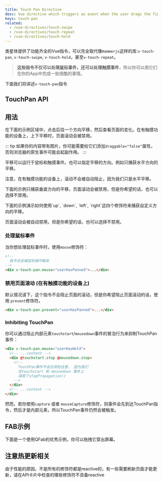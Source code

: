 ```yaml
---
title: Touch Pan Directive
desc: Vue directive which triggers an event when the user drags the finger or mouse on a component or element.
keys: touch-pan
related:
  - /vue-directives/touch-swipe
  - /vue-directives/touch-repeat
  - /vue-directives/touch-hold
---
```


类星体提供了功能齐全的Vue指令，可以完全取代像`Hammerjs`这样的库:`v-touch-pan`, `v-touch-swipe`, `v-touch-hold`，甚至`v-touch-repeat`。

> **这些指令不仅可以处理鼠标事件，还可以处理触摸事件**，所以你可以用它们在你的App中完成一些很酷的事情。

下面我们将讲述`v-touch-pan`指令

## TouchPan API

<doc-api file="TouchPan" />

## 用法
在下面的示例区域中，点击后往一个方向平移，然后查看页面的变化。在有触摸功能的设备上，上下平移时，页面滚动会被禁用。

::: tip
如果你的内容带有图片，你可能需要给它们添加`draggable="false"`属性，否则浏览器的原生事件可能会起副作用。
:::

<doc-example title="任意方向" file="TouchPan/Basic" />

平移可以运行于鼠标和触摸事件。也可以指定平移的方向。例如只捕获水平方向的平移。

注意，在有触摸功能的设备上，滚动不会被自动阻止，因为我们只是水平平移。


<doc-example title="水平方向" file="TouchPan/Horizontal" />

下面的示例只捕获垂直方向的平移，页面滚动会被禁用，但是你希望的话，也可以选择不禁用。

<doc-example title="垂直方向" file="TouchPan/Vertical" />
下面的示例演示如何使用`up`, `down`, `left`, `right`这四个修饰符来捕获自定义方向的平移。

页面滚动会被自动禁用，但是你希望的话，也可以选择不禁用。


<doc-example title="Custom directions" file="TouchPan/Custom" />

### 处理鼠标事件
当你想处理鼠标事件时，使用`mouse`修饰符：

```html
<!--
  指令也会被鼠标操作触发
-->
<div v-touch-pan.mouse="userHasPanned">...</div>
```

### 禁用页面滚动 (在有触摸功能的设备上)
默认情况请下，这个指令不会阻止页面的滚动，但是你希望阻止页面滚动的话，使用 `prevent`修饰符。

```html
<div v-touch-pan.prevent="userHasPanned">...</div>
```

### Inhibiting TouchPan
你可以通过阻止内部元素`touchstart`/`mousedown`事件的冒泡行为来抑制TouchPan事件：

```html
<div v-touch-pan.mouse="userHasHold">
  <!-- ...content -->
  <div @touchstart.stop @mousedown.stop>
    <!--
      TouchPan事件不会应用到这里， 因为我们
      在touchstart 和 mousedown 事件上
      调用了stopPropagation()
    -->
  </div>
  <!-- ...content -->
</div>
```
然而，若你使用`capture` 或者 `mouseCapture`修饰符，则事件会先到达TouchPan指令，然后才是内部元素，所以TouchPan事件仍然会被触发。

## FAB示例

下面是一个使用QFab的优秀示例，你可以拖拽它穿出屏幕。

<doc-example title="Draggable" file="QFab/Draggable" />

## 注意热更新相关
由于性能的原因，不是所有的修饰符都是reactive的，有一些需要刷新页面才能更新，请在API卡片中检查的哪些修饰符不具备reactive
